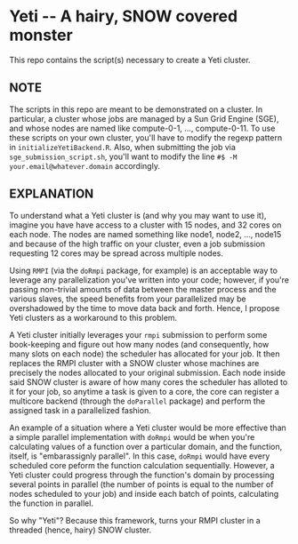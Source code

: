 Yeti -- A hairy, SNOW covered monster
=====

This repo contains the script(s) necessary to create a Yeti cluster.

NOTE
-----
The scripts in this repo are meant to be demonstrated on a cluster. In particular, a cluster whose jobs are managed by a Sun Grid Engine (SGE), and whose nodes are named like compute-0-1, ..., compute-0-11. To use these scripts on your own cluster, you'll have to modify the regexp pattern in `initializeYetiBackend.R`. Also, when submitting the job via `sge_submission_script.sh`, you'll want to modify the line `#$ -M your.email@whatever.domain` accordingly.


EXPLANATION
-----------

To understand what a Yeti cluster is (and why you may want to use it), imagine you have have access to a cluster with 15 nodes, and 32 cores on each node. The nodes are named something like node1, node2, ..., node15 and because of the high traffic on your cluster, even a job submission requesting 12 cores may be spread across multiple nodes. 

Using `RMPI` (via the `doRmpi` package, for example) is an acceptable way to leverage any parallelization you've written into your code; however, if you're passing non-trivial amounts of data between the master process and the various slaves, the speed benefits from your parallelized may be overshadowed by the time to move data back and forth. Hence, I propose Yeti clusters as a workaround to this problem.

A Yeti cluster initially leverages your `rmpi` submission to perform some book-keeping and figure out how many nodes (and consequently, how many slots on each node) the scheduler has allocated for your job. It then replaces the RMPI cluster with a SNOW cluster whose machines are precisely the nodes allocated to your original submission. Each node inside said SNOW cluster is aware of how many cores the scheduler has alloted to it for your job, so anytime a task is given to a core, the core can register a multicore backend (through the `doParallel` package) and perform the assigned task in a parallelized fashion.

An example of a situation where a Yeti cluster would be more effective than a simple parallel implementation with `doRmpi` would be when you're calculating values of a function over a particular domain, and the function, itself, is "embarassignly parallel". In this case, `doRmpi` would have every scheduled core peform the function calculation sequentially. However, a Yeti cluster could progress through the function's domain by processing several points in parallel (the number of points is equal to the number of nodes scheduled to your job) and inside each batch of points, calculating the function in parallel. 

So why "Yeti"? Because this framework, turns your RMPI cluster in a threaded (hence, hairy) SNOW cluster.